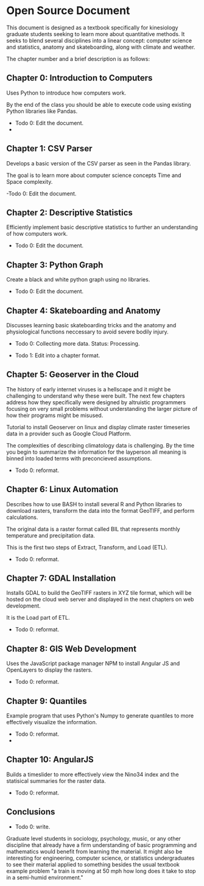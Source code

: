 # Open Source Document

This document is designed as a textbook specifically for kinesiology graduate students seeking to learn more about quantitative methods. It seeks to blend several disciplines into a linear concept: computer science and statistics, anatomy and skateboarding, along with climate and weather.

The chapter number and a brief description is as follows:

## Chapter 0: Introduction to Computers

Uses Python to introduce how computers work.

By the end of the class you should be able to execute code using existing Python libraries like Pandas.

- Todo 0: Edit the document.
- 
## Chapter 1: CSV Parser

Develops a basic version of the CSV parser as seen in the Pandas library.

The goal is to learn more about computer science concepts Time and Space complexity.

-Todo 0: Edit the document.

## Chapter 2: Descriptive Statistics

Efficiently implement basic descriptive statistics to further an understanding of how computers work.

- Todo 0: Edit the document.

## Chapter 3: Python Graph

Create a black and white python graph using no libraries.

- Todo 0: Edit the document.

## Chapter 4: Skateboarding and Anatomy

Discusses learning basic skateboarding tricks and the anatomy and physiological functions neccessary to avoid severe bodily injury.

- Todo 0: Collecting more data. Status: Processing.

- Todo 1: Edit into a chapter format.

## Chapter 5: Geoserver in the Cloud

The history of early internet viruses is a hellscape and it might be challenging to understand why these were built. The next few chapters address how they specifically were designed by altruistic programmers focusing on very small problems without understanding the larger picture of how their programs might be misused.

Tutorial to install Geoserver on linux and display climate raster timeseries data in a provider such as Google Cloud Platform.

The complexities of describing climatology data is challenging. By the time you begin to summarize the information for the layperson all meaning is binned into loaded terms with preconcieved assumptions.

- Todo 0: reformat.

## Chapter 6: Linux Automation

Describes how to use BASH to install several R and Python libraries to download rasters, transform the data into the format GeoTIFF, and perform calculations.

The original data is a raster format called BIL that represents monthly temperature and precipitation data.

This is the first two steps of Extract, Transform, and Load (ETL).

- Todo 0: reformat.

## Chapter 7: GDAL Installation

Installs GDAL to build the GeoTIFF rasters in XYZ tile format, which will be hosted on the cloud web server and displayed in the next chapters on web development.

It is the Load part of ETL.

- Todo 0: reformat.

## Chapter 8: GIS Web Development

Uses the JavaScript package manager NPM to install Angular JS and OpenLayers to display the rasters.

- Todo 0: reformat.

## Chapter 9: Quantiles

Example program that uses Python's Numpy to generate quantiles to more effectively visualize the information.

- Todo 0: reformat.
- 
## Chapter 10: AngularJS

Builds a timeslider to more effectively view the Nino34 index and the statisical summaries for the raster data.

- Todo 0: reformat.

## Conclusions

- Todo 0: write.

Graduate level students in sociology, psychology, music, or any other discipline that already have a firm understanding of basic programming and mathematics would benefit from learning the material. It might also be interesting for engineering, computer science, or statistics undergraduates to see their material applied to something besides the usual textbook example problem "a train is moving at 50 mph how long does it take to stop in a semi-humid environment."

